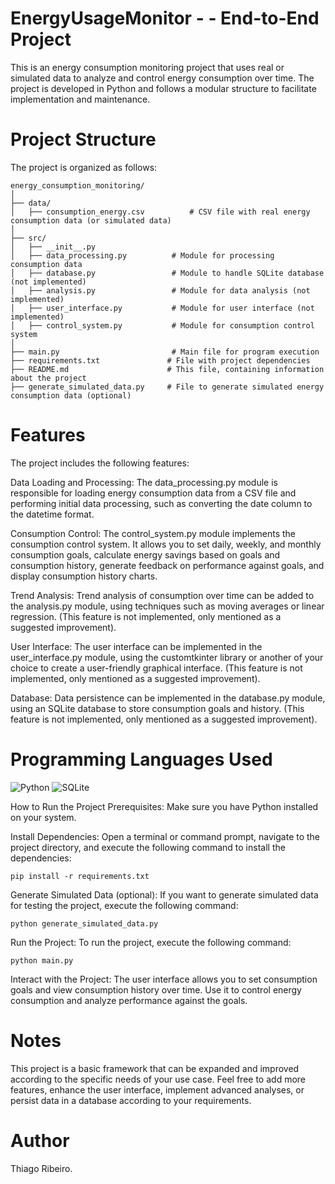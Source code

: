 # EnergyUsageMonitor - - End-to-End Project

This is an energy consumption monitoring project that uses real or simulated data to analyze and control energy consumption over time. The project is developed in Python and follows a modular structure to facilitate implementation and maintenance.

# Project Structure

The project is organized as follows:

```
energy_consumption_monitoring/
│
├── data/
│   ├── consumption_energy.csv          # CSV file with real energy consumption data (or simulated data)
│
├── src/
│   ├── __init__.py
│   ├── data_processing.py          # Module for processing consumption data
│   ├── database.py                 # Module to handle SQLite database (not implemented)
│   ├── analysis.py                 # Module for data analysis (not implemented)
│   ├── user_interface.py           # Module for user interface (not implemented)
│   ├── control_system.py           # Module for consumption control system
│
├── main.py                         # Main file for program execution
├── requirements.txt               # File with project dependencies
├── README.md                      # This file, containing information about the project
├── generate_simulated_data.py     # File to generate simulated energy consumption data (optional)
```

# Features

The project includes the following features:

Data Loading and Processing: The data_processing.py module is responsible for loading energy consumption data from a CSV file and performing initial data processing, such as converting the date column to the datetime format.

Consumption Control: The control_system.py module implements the consumption control system. It allows you to set daily, weekly, and monthly consumption goals, calculate energy savings based on goals and consumption history, generate feedback on performance against goals, and display consumption history charts.

Trend Analysis: Trend analysis of consumption over time can be added to the analysis.py module, using techniques such as moving averages or linear regression. (This feature is not implemented, only mentioned as a suggested improvement).

User Interface: The user interface can be implemented in the user_interface.py module, using the customtkinter library or another of your choice to create a user-friendly graphical interface. (This feature is not implemented, only mentioned as a suggested improvement).

Database: Data persistence can be implemented in the database.py module, using an SQLite database to store consumption goals and history. (This feature is not implemented, only mentioned as a suggested improvement).

# Programming Languages Used

![Python](https://link_da_imagem/python.png)
![SQLite](https://link_da_imagem/sqlite.png)

How to Run the Project
Prerequisites: Make sure you have Python installed on your system.

Install Dependencies: Open a terminal or command prompt, navigate to the project directory, and execute the following command to install the dependencies:

```
pip install -r requirements.txt
```
Generate Simulated Data (optional): If you want to generate simulated data for testing the project, execute the following command:

```
python generate_simulated_data.py
```

Run the Project: To run the project, execute the following command: 

 ```
python main.py
```
Interact with the Project: The user interface allows you to set consumption goals and view consumption history over time. Use it to control energy consumption and analyze performance against the goals.

# Notes

This project is a basic framework that can be expanded and improved according to the specific needs of your use case.
Feel free to add more features, enhance the user interface, implement advanced analyses, or persist data in a database according to your requirements.

# Author

Thiago Ribeiro.






